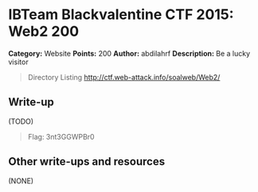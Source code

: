 # IBTeam Blackvalentine CTF 2015: Web2 200

**Category:** Website
**Points:** 200
**Author:** abdilahrf
**Description:** Be a lucky visitor

> Directory Listing http://ctf.web-attack.info/soalweb/Web2/

## Write-up

(TODO)

>Flag: 3nt3GGWPBr0

## Other write-ups and resources

(NONE)
